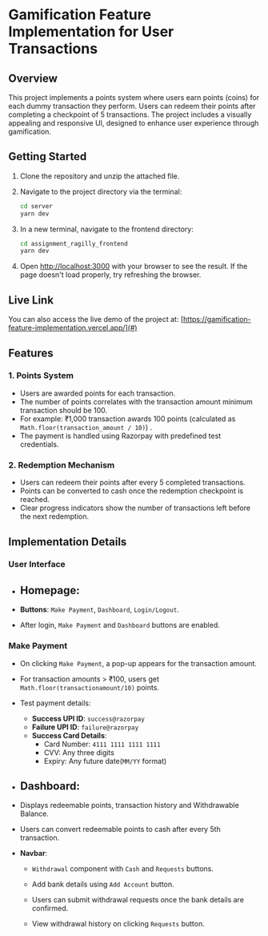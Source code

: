 # Gamification Feature Implementation for User Transactions

## Overview
This project implements a points system where users earn points (coins) for each dummy transaction they perform. Users can redeem their points after completing a checkpoint of 5 transactions. The project includes a visually appealing and responsive UI, designed to enhance user experience through gamification.

## Getting Started

1. Clone the repository and unzip the attached file.

2. Navigate to the project directory via the terminal:
    ```bash
    cd server
    yarn dev
    ```


3. In a new terminal, navigate to the frontend directory:
    ```bash
    cd assignment_ragilly_frontend
    yarn dev
    ```


4. Open  [http://localhost:3000](http://localhost:3000)  with your browser to see the result. If the page doesn't load properly, try refreshing the browser.


## Live Link

You can also access the live demo of the project at: [https://gamification-feature-implementation.vercel.app/](#)

## Features

### 1. Points System
- Users are awarded points for each transaction.
- The number of points correlates with the transaction amount minimum transaction should be 100.
- For example: ₹1,000 transaction awards 100 points (calculated as `Math.floor(transaction_amount / 10)`) .
- The payment is handled using Razorpay with predefined test credentials.

### 2. Redemption Mechanism
- Users can redeem their points after every 5 completed transactions.
- Points can be converted to cash once the redemption checkpoint is reached.
- Clear progress indicators show the number of transactions left before the next redemption.


## Implementation Details
###  User Interface
- ## **Homepage:**

- **Buttons**: `Make Payment`, `Dashboard`, `Login/Logout`.
- After login, `Make Payment` and `Dashboard` buttons are enabled.

### Make Payment
- On clicking `Make Payment`, a pop-up appears for the transaction amount.
- For transaction amounts > ₹100, users get `Math.floor(transactionamount/10)` points.
- Test payment details:
  - **Success UPI ID**: `success@razorpay`
  - **Failure UPI ID**: `failure@razorpay`
  - **Success Card Details**: 
    - Card Number: `4111 1111 1111 1111`
    - CVV: Any three digits
    - Expiry: Any future date(`MM/YY` format)


- ## **Dashboard:**

- Displays redeemable points, transaction history and Withdrawable Balance.
- Users can convert redeemable points to cash after every 5th transaction.

- **Navbar**:
  - `Withdrawal` component with `Cash` and `Requests` buttons.

  - Add bank details using `Add Account` button.

  - Users can submit withdrawal requests once the bank details are confirmed.

  - View withdrawal history on clicking `Requests` button.